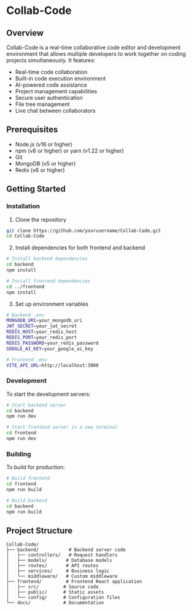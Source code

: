 # Collab-Code

## Overview

Collab-Code is a real-time collaborative code editor and development environment that allows multiple developers to work together on coding projects simultaneously. It features:

- Real-time code collaboration
- Built-in code execution environment
- AI-powered code assistance
- Project management capabilities
- Secure user authentication
- File tree management
- Live chat between collaborators

## Prerequisites

- Node.js (v16 or higher)
- npm (v8 or higher) or yarn (v1.22 or higher)
- Git
- MongoDB (v5 or higher)
- Redis (v6 or higher)

## Getting Started

### Installation

1. Clone the repository

```bash
git clone https://github.com/yourusername/Collab-Code.git
cd Collab-Code
```

2. Install dependencies for both frontend and backend

```bash
# Install backend dependencies
cd backend
npm install

# Install frontend dependencies
cd ../frontend
npm install
```

3. Set up environment variables

```bash
# Backend .env
MONGODB_URI=your_mongodb_uri
JWT_SECRET=your_jwt_secret
REDIS_HOST=your_redis_host
REDIS_PORT=your_redis_port
REDIS_PASSWORD=your_redis_password
GOOGLE_AI_KEY=your_google_ai_key

# Frontend .env
VITE_API_URL=http://localhost:3000
```

### Development

To start the development servers:

```bash
# Start backend server
cd backend
npm run dev

# Start frontend server in a new terminal
cd frontend
npm run dev
```

### Building

To build for production:

```bash
# Build frontend
cd frontend
npm run build

# Build backend
cd backend
npm run build
```

## Project Structure

```
Collab-Code/
├── backend/           # Backend server code
│   ├── controllers/   # Request handlers
│   ├── models/       # Database models
│   ├── routes/       # API routes
│   ├── services/     # Business logic
│   └── middleware/   # Custom middleware
├── frontend/         # Frontend React application
│   ├── src/         # Source code
│   ├── public/      # Static assets
│   └── config/      # Configuration files
└── docs/            # Documentation
```
